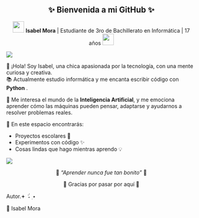 
<h2 align="center">✨ Bienvenida a mi GitHub ✨</h2>

<p align="center">
  <img src="https://emojicdn.elk.sh/🌸" width="30"/> 
  <strong>Isabel Mora</strong> | Estudiante de 3ro de Bachillerato en Informática | 17 años  
  <img src="https://emojicdn.elk.sh/💻" width="30"/>
</p>
<img src=""/>
<br>
<img src="https://tenor.com/bCfNC.gif"/>

🌷 ¡Hola! Soy Isabel, una chica apasionada por la tecnología, con una mente curiosa y creativa.  
📚 Actualmente estudio informática y me encanta escribir código con <strong>Python</strong> .

💖 Me interesa el mundo de la <strong>Inteligencia Artificial</strong>, y me emociona aprender cómo las máquinas pueden pensar, adaptarse y ayudarnos a resolver problemas reales.

🌸 En este espacio encontrarás:
- Proyectos escolares 📘
- Experimentos con código ✨
- Cosas lindas que hago mientras aprendo 💡

<img src="https://tenor.com/bCfNC.gif"/>

<p align="center">
  💌 <em>“Aprender nunca fue tan bonito”</em> 💌  
</p>

<p align="center">
  🌟 Gracias por pasar por aquí 🌟  
</p>


Autor.𖥔 ݁ ˖๋ ࣭ ⭑

📌 Isabel Mora
